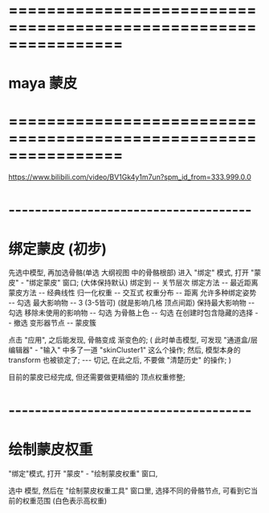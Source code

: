 # ================================================================ #
#                      maya 蒙皮
# ================================================================ #
https://www.bilibili.com/video/BV1Gk4y1m7un?spm_id_from=333.999.0.0

# ------------------------------------- #
#         绑定蒙皮 (初步)

先选中模型, 再加选骨骼(单选 大纲视图 中的骨骼根部) 
进入 "绑定" 模式, 打开 "蒙皮" - "绑定蒙皮" 窗口;
    (大体保持默认)
    绑定到 -- 关节层次
    绑定方法 -- 最近距离
    蒙皮方法 -- 经典线性
    归一化权重 -- 交互式
    权重分布 -- 距离
    允许多种绑定姿势 -- 勾选
    最大影响物 -- 3   (3-5皆可)
        (就是影响几格 顶点间距)
    保持最大影响物 -- 勾选
    移除未使用的影响物 -- 勾选
    为骨骼上色 -- 勾选
    在创建时包含隐藏的选择 -- 撤选
    变形器节点 -- 蒙皮簇

点击 "应用",  之后能发现, 骨骼变成 渐变色的;
(
    此时单击模型, 可发现 "通道盒/层编辑器" - "输入" 中多了一道 "skinCluster1" 这么个操作;
    然后, 模型本身的 transform 也被锁定了;
    ---
    切记, 在此之后, 不要做 "清楚历史" 的操作;
)

目前的蒙皮已经完成, 但还需要做更精细的 顶点权重修整; 



# ------------------------------------- #
#       绘制蒙皮权重

"绑定"模式, 打开 "蒙皮" - "绘制蒙皮权重" 窗口,

选中 模型, 然后在 "绘制蒙皮权重工具" 窗口里, 选择不同的骨骼节点, 可看到它当前的权重范围
(白色表示高权重)















